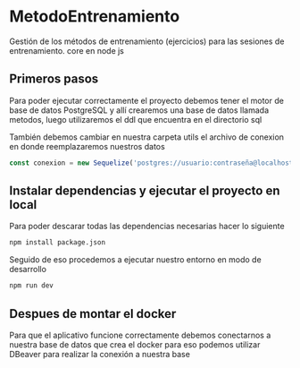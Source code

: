 # MetodoEntrenamiento
Gestión de los métodos de entrenamiento (ejercicios) para las sesiones de entrenamiento.
core en node js

## Primeros pasos

Para poder ejecutar correctamente el proyecto debemos tener el motor de base de datos
PostgreSQL y allí crearemos una base de datos llamada metodos, luego utilizaremos el ddl que encuentra en el directorio sql 

También debemos cambiar en nuestra carpeta utils el archivo de conexion en donde reemplazaremos nuestros datos 

```js
const conexion = new Sequelize('postgres://usuario:contraseña@localhost:puerto/nombre_bd')
```


## Instalar dependencias y ejecutar el proyecto en local

Para poder descarar todas las dependencias necesarias hacer lo siguiente
```bash
npm install package.json
```
Seguido de eso procedemos a ejecutar nuestro entorno en modo de desarrollo

```bash
npm run dev
```

## Despues de montar el docker

Para que el aplicativo funcione correctamente debemos conectarnos a nuestra base de datos que crea el docker para eso podemos utilizar DBeaver para realizar la conexión a nuestra base